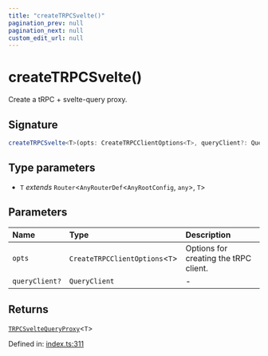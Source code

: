 ```yaml
---
title: "createTRPCSvelte()"
pagination_prev: null
pagination_next: null
custom_edit_url: null
---
```


# createTRPCSvelte()

Create a tRPC + svelte-query proxy.

## Signature

```ts
createTRPCSvelte<T>(opts: CreateTRPCClientOptions<T>, queryClient?: QueryClient): TRPCSvelteQueryProxy<T>;
```

## Type parameters

- `T` *extends* `Router`<`AnyRouterDef`<`AnyRootConfig`, `any`\>, `T`\>

## Parameters

| Name | Type | Description |
| :------ | :------ | :------ |
| `opts` | `CreateTRPCClientOptions`<`T`\> | Options for creating the tRPC client. |
| `queryClient?` | `QueryClient` | - |

## Returns

[`TRPCSvelteQueryProxy`](../types/TRPCSvelteQueryProxy.md)<`T`\>

Defined in:  [index.ts:311](https://github.com/trpc/trpc/blob/6ffba67/packages/trpc-svelte-query/src/index.ts#L311)
